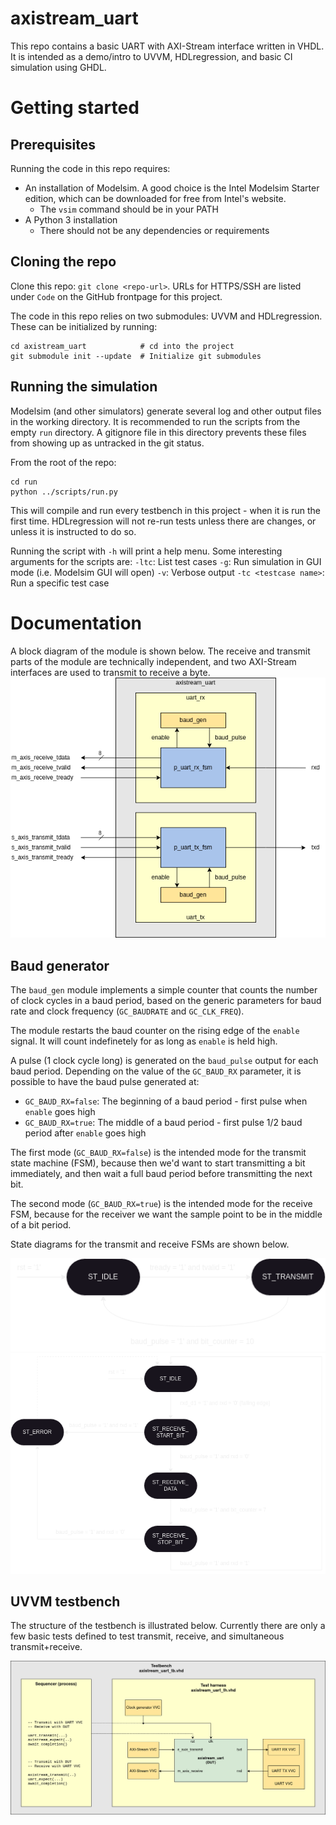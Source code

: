 # axistream_uart

This repo contains a basic UART with AXI-Stream interface written in VHDL. It is intended as a demo/intro to UVVM, HDLregression, and basic CI simulation using GHDL.

# Getting started

## Prerequisites

Running the code in this repo requires:
- An installation of Modelsim. A good choice is the Intel Modelsim Starter edition, which can be downloaded for free from Intel's website.
  - The `vsim` command should be in your PATH
- A Python 3 installation
  - There should not be any dependencies or requirements

## Cloning the repo

Clone this repo: `git clone <repo-url>`. URLs for HTTPS/SSH are listed under `Code` on the GitHub frontpage for this project.

The code in this repo relies on two submodules: UVVM and HDLregression. These can be initialized by running:
```
cd axistream_uart            # cd into the project
git submodule init --update  # Initialize git submodules
```

## Running the simulation

Modelsim (and other simulators) generate several log and other output files in the working directory. It is recommended to run the scripts from the empty `run` directory. A gitignore file in this directory prevents these files from showing up as untracked in the git status.

From the root of the repo:
```
cd run
python ../scripts/run.py
```

This will compile and run every testbench in this project - when it is run the first time. HDLregression will not re-run tests unless there are changes, or unless it is instructed to do so.

Running the script with `-h` will print a help menu. Some interesting arguments for the scripts are:
`-ltc`: List test cases
`-g`: Run simulation in GUI mode (i.e. Modelsim GUI will open)
`-v`: Verbose output
`-tc <testcase name>`: Run a specific test case


# Documentation

A block diagram of the module is shown below. The receive and transmit parts of the module are technically independent, and two AXI-Stream interfaces are used to transmit to receive a byte.
![Block diagram](doc/axistream_uart_block_diagram.png)

## Baud generator

The `baud_gen` module implements a simple counter that counts the number of clock cycles in a baud period, based on the generic parameters for baud rate and clock frequency (`GC_BAUDRATE` and `GC_CLK_FREQ`).

The module restarts the baud counter on the rising edge of the `enable` signal. It will count indefinetely for as long as `enable` is held high.

A pulse (1 clock cycle long) is generated on the `baud_pulse` output for each baud period. Depending on the value of the `GC_BAUD_RX` parameter, it is possible to have the baud pulse generated at:
- `GC_BAUD_RX=false`: The beginning of a baud period - first pulse when `enable` goes high
- `GC_BAUD_RX=true`: The middle of a baud period - first pulse 1/2 baud period after `enable` goes high

The first mode (`GC_BAUD_RX=false`) is the intended mode for the transmit state machine (FSM), because then we'd want to start transmitting a bit immediately, and then wait a full baud period before transmitting the next bit.

The second mode (`GC_BAUD_RX=true`) is the intended mode for the receive FSM, because for the receiver we want the sample point to be in the middle of a bit period.

State diagrams for the transmit and receive FSMs are shown below.

![UART Tx FSM](doc/uart_tx_fsm.drawio.png)
![UART Rx FSM](doc/uart_rx_fsm.drawio.png)

## UVVM testbench

The structure of the testbench is illustrated below. Currently there are only a few basic tests defined to test transmit, receive, and simultaneous transmit+receive.

![UVVM-based testbench and harness for the AXI-Stream UART](doc/axistream_uart_testbench.png)
